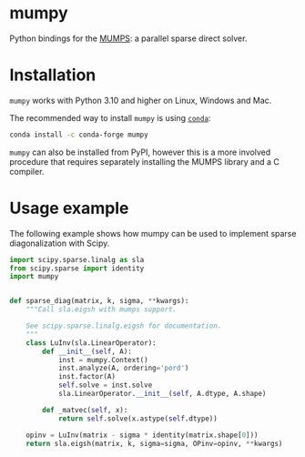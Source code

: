 # mumpy

Python bindings for the [MUMPS](http://mumps-solver.org/): a parallel sparse direct solver.


# Installation

`mumpy` works with Python 3.10 and higher on Linux, Windows and Mac.

The recommended way to install `mumpy` is using [`conda`](https://conda.io/):
```bash
conda install -c conda-forge mumpy
```

`mumpy` can also be installed from PyPI, however this is a more involved procedure
that requires separately installing the MUMPS library and a C compiler.


# Usage example

The following example shows how mumpy can be used to implement sparse diagonalization
with Scipy.

```python
import scipy.sparse.linalg as sla
from scipy.sparse import identity
import mumpy


def sparse_diag(matrix, k, sigma, **kwargs):
    """Call sla.eigsh with mumps support.

    See scipy.sparse.linalg.eigsh for documentation.
    """
    class LuInv(sla.LinearOperator):
        def __init__(self, A):
            inst = mumpy.Context()
            inst.analyze(A, ordering='pord')
            inst.factor(A)
            self.solve = inst.solve
            sla.LinearOperator.__init__(self, A.dtype, A.shape)

        def _matvec(self, x):
            return self.solve(x.astype(self.dtype))

    opinv = LuInv(matrix - sigma * identity(matrix.shape[0]))
    return sla.eigsh(matrix, k, sigma=sigma, OPinv=opinv, **kwargs)
```
